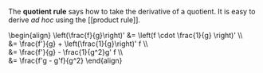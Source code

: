 The **quotient rule** says how to take the derivative of a quotient. It is easy to derive _ad hoc_ using the [[product rule]].

\begin{align}
\left(\frac{f}{g}\right)' &= \left(f \cdot \frac{1}{g} \right)' \\\\\
&= \frac{f'}{g} + \left(\frac{1}{g}\right)' f \\\\\
&= \frac{f'}{g} - \frac{1}{g^2}g' f \\\\\
&= \frac{f'g - g'f}{g^2}
\end{align}